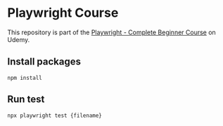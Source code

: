 # Playwright Course
This repository is part of the [Playwright - Complete Beginner Course](https://sdetunicorns.com/course/playwright-complete-beginner-course/) on Udemy.

## Install packages
`npm install`

## Run test
`npx playwright test {filename}`
